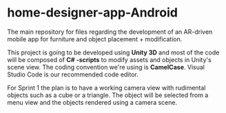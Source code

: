 # home-designer-app-Android
The main repository for files regarding the development of an AR-driven mobile app for furniture and object placement + modification.

This project is going to be developed using **Unity 3D** and most of the code will be composed of **C# -scripts** to modify assets and objects in Unity's scene view. The coding convention we're using is **CamelCase**. Visual Studio Code is our recommended code editor.

For Sprint 1 the plan is to have a working camera view with rudimental objects such as a cube or a triangle. The object will be selected from a menu view and the objects rendered using a camera scene.
